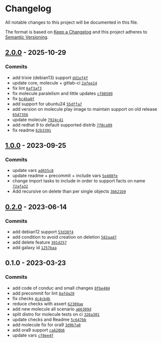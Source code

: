 # Changelog

All notable changes to this project will be documented in this file.

The format is based on [Keep a Changelog](https://keepachangelog.com/en/1.0.0/)
and this project adheres to [Semantic Versioning](https://semver.org/spec/v2.0.0.html).

## [2.0.0](https://github.com/lotusnoir/ansible-system_ldap_entries/compare/1.0.0...2.0.0) - 2025-10-29

### Commits

- add trixie (debian13) support [`dd1ef4f`](https://github.com/lotusnoir/ansible-system_ldap_entries/commit/dd1ef4f0dcb1e8724b1848d714e782a0d80fddf8)
- update core, molecule + gitlab-ci [`2afee14`](https://github.com/lotusnoir/ansible-system_ldap_entries/commit/2afee14ecfcf59f33b6eebd469b37717d8378596)
- fix lint [`6af3af3`](https://github.com/lotusnoir/ansible-system_ldap_entries/commit/6af3af342a99fb637fc113e3c58497bb7b663b48)
- fix molecule paralelism and little updates [`cf88589`](https://github.com/lotusnoir/ansible-system_ldap_entries/commit/cf885892a86ad186c116616663ebf5b6dcb703bc)
- fix [`bc4ba0f`](https://github.com/lotusnoir/ansible-system_ldap_entries/commit/bc4ba0f8b9da3a3a73d974d6df87584fe613dcd8)
- add support for ubuntu24 [`55dffa7`](https://github.com/lotusnoir/ansible-system_ldap_entries/commit/55dffa79f00983e06ec1530859f55fd0c811f35c)
- add version on molecule play image to maintain support on old release [`65d7356`](https://github.com/lotusnoir/ansible-system_ldap_entries/commit/65d73568ba7f63d52645e9d73b3f452833fec764)
- update molecule [`7924c41`](https://github.com/lotusnoir/ansible-system_ldap_entries/commit/7924c419d6da1eabe046f3f768f9962ded2bb4ee)
- add redhat 9 to default supported distrib [`7f0ca99`](https://github.com/lotusnoir/ansible-system_ldap_entries/commit/7f0ca99e69f5bba2b751482438f6c49e3aefb457)
- fix readme [`62b3391`](https://github.com/lotusnoir/ansible-system_ldap_entries/commit/62b3391b3931d3106fc000e5859a6cca2e77212d)

## [1.0.0](https://github.com/lotusnoir/ansible-system_ldap_entries/compare/0.2.0...1.0.0) - 2023-09-25

### Commits

- update vars [`ad655c8`](https://github.com/lotusnoir/ansible-system_ldap_entries/commit/ad655c8f2a37451dea0ddae1b48a2cde9f205a64)
- update readme + precommit + include vars [`5e408fe`](https://github.com/lotusnoir/ansible-system_ldap_entries/commit/5e408fed593d4d7996bfc3775cd00da57e2fa14c)
- change import tasks to include in order to support facts on name [`72afa32`](https://github.com/lotusnoir/ansible-system_ldap_entries/commit/72afa32f4892f9abe756bd7f8a36231b5ce7fc07)
- Add recursive on delete than per single objects [`3b621b9`](https://github.com/lotusnoir/ansible-system_ldap_entries/commit/3b621b9db5f6f9beb3695a2ca27932ed6cedb6da)

## [0.2.0](https://github.com/lotusnoir/ansible-system_ldap_entries/compare/0.1.0...0.2.0) - 2023-06-14

### Commits

- add debian12 support [`53d38f4`](https://github.com/lotusnoir/ansible-system_ldap_entries/commit/53d38f4b1cd65ae4925713175694853f16fedd19)
- add condition to avoid creation on deletion [`582aad7`](https://github.com/lotusnoir/ansible-system_ldap_entries/commit/582aad7f562c00da66577d36ccc1e12401e5da6c)
- add delete feature [`301d257`](https://github.com/lotusnoir/ansible-system_ldap_entries/commit/301d25772c7d71c751ca21d303a080be739cc4f3)
- add galaxy id [`1257baa`](https://github.com/lotusnoir/ansible-system_ldap_entries/commit/1257baae4d35b1733b980e232fa5d01be253f245)

## 0.1.0 - 2023-03-23

### Commits

- add code of conduc and small changes [`0fbe484`](https://github.com/lotusnoir/ansible-system_ldap_entries/commit/0fbe484e3b7608560fc5c88d3077d9c4e37b0f24)
- add precommit for lint [`8afda20`](https://github.com/lotusnoir/ansible-system_ldap_entries/commit/8afda20df0a4d08371bf088d7a432f0c468726ff)
- fix checks [`4c4cb4b`](https://github.com/lotusnoir/ansible-system_ldap_entries/commit/4c4cb4be95e1e47ae557fda03dab4bab10c107ad)
- reduce checks with assert [`62309ae`](https://github.com/lotusnoir/ansible-system_ldap_entries/commit/62309aea4596daf940902114e71f4731163c84db)
- add new molecule all scenario [`a66309d`](https://github.com/lotusnoir/ansible-system_ldap_entries/commit/a66309da9e32390641087c07dbbb92b01c3c3714)
- split distro for molecule tests on ci [`326a301`](https://github.com/lotusnoir/ansible-system_ldap_entries/commit/326a3015c238d747defb81f5f0869098f733e587)
- update checks and Readme [`5c647bb`](https://github.com/lotusnoir/ansible-system_ldap_entries/commit/5c647bbf0b91925e9c86518853b9f27562141ea5)
- add molecule fix for ora9 [`3d9b7a0`](https://github.com/lotusnoir/ansible-system_ldap_entries/commit/3d9b7a030f9a6e7a5542b69c4b21c9042dd86043)
- add ora9 support [`ca620b6`](https://github.com/lotusnoir/ansible-system_ldap_entries/commit/ca620b6899ef16eb3282c45be0e0c089d97f9ee4)
- update vars [`cf8ee4f`](https://github.com/lotusnoir/ansible-system_ldap_entries/commit/cf8ee4f333c9fd39314a592462b9883487e447f8)
